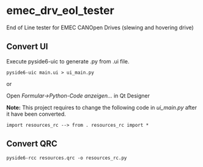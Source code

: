 # emec_drv_eol_tester
End of Line tester for EMEC CANOpen Drives (slewing and hovering drive)

## Convert UI

Execute pyside6-uic to generate .py from .ui file.
```console
pyside6-uic main.ui > ui_main.py
```
or

Open *Formular->Python-Code anzeigen...* in Qt Designer

**Note:** This project requires to change the following code in *ui_main.py* after it have been converted.
```cosole
import resources_rc --> from . resources_rc import *
```

## Convert QRC
```console
pyside6-rcc resources.qrc -o resources_rc.py
```